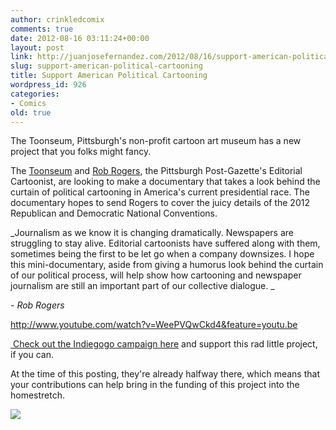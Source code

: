 ```yaml
---
author: crinkledcomix
comments: true
date: 2012-08-16 03:11:24+00:00
layout: post
link: http://juanjosefernandez.com/2012/08/16/support-american-political-cartooning/
slug: support-american-political-cartooning
title: Support American Political Cartooning
wordpress_id: 926
categories:
- Comics
old: true
---
```


The Toonseum, Pittsburgh's non-profit cartoon art museum has a new project that you folks might fancy.

The [Toonseum](http://www.toonseum.org/) and [Rob Rogers](http://www.robrogers.com/), the Pittsburgh Post-Gazette's Editorial Cartoonist, are looking to make a documentary that takes a look behind the curtain of political cartooning in America's current presidential race. The documentary hopes to send Rogers to cover the juicy details of the 2012 Republican and Democratic National Conventions.

_Journalism as we know it is changing dramatically. Newspapers are struggling to stay alive. Editorial cartoonists have suffered along with them, sometimes being the first to be let go when a company downsizes. I hope this mini-documentary, aside from giving a humorus look behind the curtain of our political process, will help show how cartooning and newspaper journalism are still an important part of our collective dialogue. _

_- Rob Rogers_

http://www.youtube.com/watch?v=WeePVQwCkd4&feature=youtu.be

[ Check out the Indiegogo campaign here](http://www.indiegogo.com/RobRogersConventions2012) and support this rad little project, if you can.

At the time of this posting, they're already halfway there, which means that your contributions can help bring in the funding of this project into the homestretch.

[![](http://fernandezjuanjose.files.wordpress.com/2012/08/picture-3.png)](http://www.indiegogo.com/RobRogersConventions2012)


